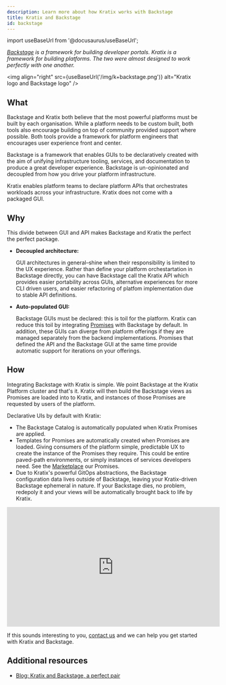 ```yaml
---
description: Learn more about how Kratix works with Backstage
title: Kratix and Backstage
id: backstage
---
```


import useBaseUrl from '@docusaurus/useBaseUrl';

_[Backstage](https://backstage.io/) is a framework for building developer portals. Kratix is a framework for building platforms. The two were almost designed to work perfectly with one another._

<img
align="right"
src={useBaseUrl('/img/k+backstage.png')}
alt="Kratix logo and Backstage logo"
/>

## What

Backstage and Kratix both believe that the most powerful platforms must be built by each organisation. While a platform needs to be custom built, both tools also encourage building on top of community provided support where possible. Both tools provide a framework for platform engineers that encourages user experience front and center.

Backstage is a framework that enables GUIs to be declaratively created with the aim of unifying infrastructure tooling, services, and documentation to produce a great developer experience. Backstage is un-opinionated and decoupled from how you drive your platform infrastructure.

Kratix enables platform teams to declare platform APIs that orchestrates workloads across your infrastructure. Kratix does not come with a packaged GUI.

## Why

This divide between GUI and API makes Backstage and Kratix the perfect the perfect package.

* **Decoupled architecture:**

    GUI architectures in general–shine when their responsibility is limited to the UX experience. Rather than define your platform orchestartation in Backstage directly, you can have Backstage call the Kratix API which provides easier portability across GUIs, alternative experiences for more CLI driven users, and easier refactoring of platfom implementation due to stable API definitions.

* **Auto-populated GUI:**

    Backstage GUIs must be declared: this is toil for the platform. Kratix can reduce this toil by integrating [Promises](../promises/intro) with Backstage by default. In addition, these GUIs can diverge from platform offerings if they are managed separately from the backend implementations. Promises that defined the API and the Backstage GUI at the same time provide automatic support for iterations on your offerings.

## How

Integrating Backstage with Kratix is simple. We point Backstage at the Kratix Platform cluster and that's it. Kratix will then build the Backstage views as Promises are loaded into to Kratix, and instances of those Promises are requested by users of the platform. 

Declarative UIs by default with Kratix:
* The Backstage Catalog is automatically populated when Kratix Promises are applied. 
* Templates for Promises are automatically created when Promises are loaded. Giving consumers of the platform simple, predictable UX to create the instance of the Promises they require. This could be entire paved-path environments, or simply instances of services developers need. See the [Marketplace](https://www.kratix.io/marketplace) our Promises. 
* Due to Kratix's powerful GitOps abstractions, the Backstage configuration data lives outside of Backstage, leaving your Kratix-driven Backstage ephemeral in nature. If your Backstage dies, no problem, redepoly it and your views will be automatically brought back to life by Kratix.

<iframe width="560" height="315" src="https://www.youtube.com/embed/wj5VaXYTvrg" title="Use Kratix to provide on demand services through a Backstage UI" frameborder="0" allow="accelerometer; autoplay; clipboard-write; encrypted-media; gyroscope; picture-in-picture; web-share" allowfullscreen></iframe>

<br/>

If this sounds interesting to you, [contact us](https://www.syntasso.io/contact-us) and we can help you get started with Kratix and Backstage.

## Additional resources

* [Blog: Kratix and Backstage, a perfect pair](https://www.syntasso.io/post/kratix-and-backstage-a-perfect-pair)
